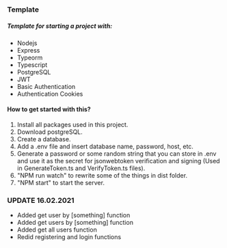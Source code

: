 ### Template

##### Template for starting a project with:

-   Nodejs
-   Express
-   Typeorm
-   Typescript
-   PostgreSQL
-   JWT
-   Basic Authentication
-   Authentication Cookies

#### How to get started with this?

1. Install all packages used in this project.
2. Download postgreSQL.
3. Create a database.
4. Add a .env file and insert database name, password, host, etc.
5. Generate a password or some random string that you can store in .env and use it as the secret for jsonwebtoken verification and signing (Used in GenerateToken.ts and VerifyToken.ts files). 
6. "NPM run watch" to rewrite some of the things in dist folder.
7. "NPM start" to start the server.

### UPDATE 16.02.2021

- Added get user by [something] function
- Added get users by [something] function
- Added get all users function
- Redid registering and login functions